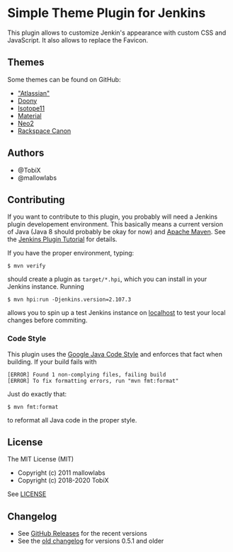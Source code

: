 # Simple Theme Plugin for Jenkins

This plugin allows to customize Jenkin's appearance with custom
CSS and JavaScript. It also allows to replace the Favicon.

## Themes

Some themes can be found on GitHub:

- ["Atlassian"](https://github.com/djonsson/jenkins-atlassian-theme)
- [Doony](https://github.com/kevinburke/doony)
- [Isotope11](https://github.com/isotope11/jenkins-isotope-style)
- [Material](http://afonsof.com/jenkins-material-theme/)
- [Neo2](https://tobix.github.io/jenkins-neo2-theme/)
- [Rackspace Canon](https://github.com/rackerlabs/canon-jenkins)

## Authors

* @TobiX
* @mallowlabs

## Contributing

If you want to contribute to this plugin, you probably will need a Jenkins
plugin developement environment. This basically means a current version of Java
(Java 8 should probably be okay for now) and [Apache Maven]. See the [Jenkins
Plugin Tutorial] for details.

If you have the proper environment, typing:

    $ mvn verify

should create a plugin as `target/*.hpi`, which you can install in your Jenkins
instance. Running

    $ mvn hpi:run -Djenkins.version=2.107.3

allows you to spin up a test Jenkins instance on [localhost] to test your
local changes before commiting.

[Apache Maven]: https://maven.apache.org/
[Jenkins Plugin Tutorial]: https://jenkins.io/doc/developer/tutorial/prepare/
[localhost]: http://localhost:8080/jenkins/

### Code Style

This plugin uses the [Google Java Code Style] and enforces that fact when
building. If your build fails with

    [ERROR] Found 1 non-complying files, failing build
    [ERROR] To fix formatting errors, run "mvn fmt:format"

Just do exactly that:

    $ mvn fmt:format

to reformat all Java code in the proper style.

[Google Java Code Style]: https://google.github.io/styleguide/javaguide.html

## License

The MIT License (MIT)

- Copyright (c) 2011 mallowlabs
- Copyright (c) 2018-2020 TobiX

See [LICENSE](LICENSE)

## Changelog

* See [GitHub Releases](https://github.com/jenkinsci/simple-theme-plugin/releases) for the recent versions
* See the [old changelog](CHANGELOG.old.md) for versions 0.5.1 and older

